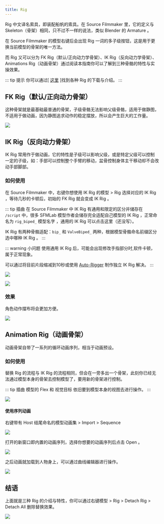 ```yaml
---
title: Rig
---
```


Rig 中文译名索具，即装配船帆的索具。在 Source Filmmaker 里，它的定义与 Skeleton（骨架）相同，只不过不一样的说法，类似 Blender 的 Armature 。

在 Source Filmmaker 的模型右键后会出现 Rig 一词的多子级按钮，这是用于更换当前模型的骨架的唯一方法。

而 Rig 又可以分为 FK Rig（默认/正向动力学骨架）、IK Rig（反向动力学骨架）、Animations Rig（动画骨架）通过阅读本指南你可以了解到三种骨骼的特性与实操效果。

::: tip 提示
你可以通过[ [这里](/repertory/scripts.html#rig) ]找到各种 Rig 的下载与介绍。
:::
## FK Rig（默认/正向动力骨架）

这种骨架就是最基础最普通的骨架，子级骨骼无法影响父级骨骼，适用于做静图，不适用于做动画，因为静图追求动作的稳定摆放，所以会产生巨大的工作量。

![](https://ae01.alicdn.com/kf/HTB1uUehT3HqK1RjSZFPq6AwapXaj.jpg)

## IK Rig（反向动力骨架）

IK Rig 常用作于做动画，它的特性是子级可以影响父级，或是特定父级可以控制一定的子级，如：手部可以控制整个手臂的移动，盆骨控制身体主干移动却不会改动手部脚部。

### 如何使用

在 Source Filmmaker 中，右键你想使用 IK Rig 的模型 > Rig 选择对应的 IK Rig ，等待几秒的卡顿后，初始的 FK Rig 就会变成 IK Rig 。

::: tip 插曲
在 Source Filmmaker 中 IK Rig 有通用和限定的区分并储存在 ```/script``` 中，很多 SFMLab 模型作者会储存完全适配自己模型的 IK Rig ，正常命名为 ```rig_biped_``` 模型名字 ，通用的 IK Rig 可以点击这里（还没写）。

IK Rig 有两种骨骼适配：```bip_``` 和 ```ValveBiped_``` 两种，根据模型骨骼命名前缀区分选中哪种 IK Rig 。
:::

::: warning 小问题
使用通用 IK Rig 后，可能会出现修改手指部分时,软件卡顿，属于正常现象。

可以通过将目前片段缩减到10秒或使用 [Auto-Rigger](/guide/advanced/auto-rigger.md) 制作独立 IK Rig 解决。
:::

![](https://ae01.alicdn.com/kf/HTB1jEihT3HqK1RjSZFPq6AwapXaZ.jpg)

![](https://ae01.alicdn.com/kf/HTB1wXKjT3HqK1RjSZFEq6AGMXXaH.jpg)

### 效果

角色动作摆布将会更加方便。

![](https://ae01.alicdn.com/kf/HTB1ZgSqT4jaK1RjSZFAq6zdLFXap.jpg)

## Animation Rig（动画骨架）

动画骨架自带了一系列的循环动画序列，相当于动画预设。

### 如何使用

替换 Rig 的流程与 IK Rig 的流程相同，但会在一旁多出一个骨架，此刻你已经无法通过模型本身的骨架去控制模型了，要用新的骨架进行控制。

::: tip 插曲
模型的 Flex 和 视觉目标 依旧要到模型本身的视图去进行操作。
:::

![](https://ae01.alicdn.com/kf/HTB1ksKkTVzqK1RjSZFCq6zbxVXa0.jpg)

#### 使用序列动画

右键带有 Host 结尾命名的模型动画集 > Import > Sequence

![](https://ae01.alicdn.com/kf/HTB1Qx1eT9zqK1RjSZFjq6zlCFXaj.jpg)

打开的新窗口即内置的动画序列，选择你想要的动画序列后点击 Open 。

![](https://ae01.alicdn.com/kf/HTB1Ib9jT3HqK1RjSZFEq6AGMXXa9.jpg)

之后动画就加载到人物身上，可以通过曲线编辑器进行操作。

![](https://ae01.alicdn.com/kf/HTB1Gb5jT3HqK1RjSZFEq6AGMXXaJ.jpg)

## 结语
    
上面就是三种 Rig 的介绍与特性，你可以通过右键模型 > Rig > Detach Rig > Detach All 删除替换效果。

![](https://ae01.alicdn.com/kf/HTB1BeidTY2pK1RjSZFsq6yNlXXaz.jpg)